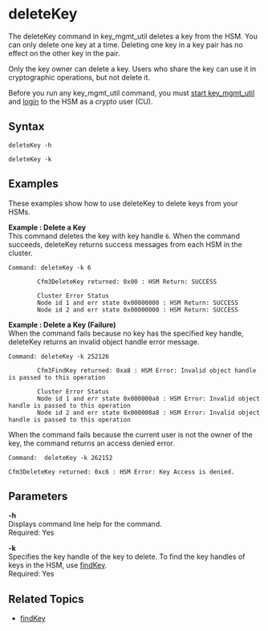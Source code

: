 # deleteKey<a name="key_mgmt_util-deleteKey"></a>

The deleteKey command in key\_mgmt\_util deletes a key from the HSM\. You can only delete one key at a time\. Deleting one key in a key pair has no effect on the other key in the pair\.

Only the key owner can delete a key\. Users who share the key can use it in cryptographic operations, but not delete it\. 

Before you run any key\_mgmt\_util command, you must [start key\_mgmt\_util](key_mgmt_util-getting-started.md#key_mgmt_util-start) and [login](key_mgmt_util-getting-started.md#key_mgmt_util-log-in) to the HSM as a crypto user \(CU\)\. 

## Syntax<a name="deleteKey-syntax"></a>

```
deleteKey -h 

deleteKey -k
```

## Examples<a name="deleteKey-examples"></a>

These examples show how to use deleteKey to delete keys from your HSMs\.

**Example : Delete a Key**  
This command deletes the key with key handle `6`\. When the command succeeds, deleteKey returns success messages from each HSM in the cluster\.  

```
Command: deleteKey -k 6

        Cfm3DeleteKey returned: 0x00 : HSM Return: SUCCESS

        Cluster Error Status
        Node id 1 and err state 0x00000000 : HSM Return: SUCCESS
        Node id 2 and err state 0x00000000 : HSM Return: SUCCESS
```

**Example : Delete a Key \(Failure\)**  
When the command fails because no key has the specified key handle, deleteKey returns an invalid object handle error message\.  

```
Command: deleteKey -k 252126

        Cfm3FindKey returned: 0xa8 : HSM Error: Invalid object handle is passed to this operation

        Cluster Error Status
        Node id 1 and err state 0x000000a8 : HSM Error: Invalid object handle is passed to this operation
        Node id 2 and err state 0x000000a8 : HSM Error: Invalid object handle is passed to this operation
```
When the command fails because the current user is not the owner of the key, the command returns an access denied error\.  

```
Command:  deleteKey -k 262152

Cfm3DeleteKey returned: 0xc6 : HSM Error: Key Access is denied.
```

## Parameters<a name="deleteKey-parameters"></a>

**\-h**  
Displays command line help for the command\.   
Required: Yes

**\-k**  
Specifies the key handle of the key to delete\. To find the key handles of keys in the HSM, use [findKey](key_mgmt_util-findKey.md)\.  
Required: Yes

## Related Topics<a name="deleteKey-seealso"></a>
+ [findKey](key_mgmt_util-findKey.md)